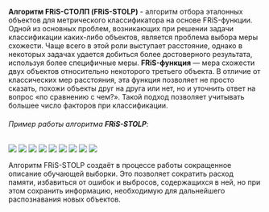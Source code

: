 **Алгоритм FRiS-СТОЛП (FRiS-STOLP)** - алгоритм отбора эталонных объектов для метрического классификатора на основе FRiS-функции.
Одной из основных проблем, возникающих при решении задачи классификации каких-либо объектов,
является проблема выбора меры схожести. 
Чаще всего в этой роли выступает расстояние,
однако в некоторых задачах удается добиться более достоверного результата,
используя более специфичные меры. 
**FRiS-функция** — мера схожести двух объектов относительно некоторого третьего объекта. 
В отличие от классических мер расстояния, эта функция позволяет не просто сказать, похожи объекты друг на друга или нет, но и уточнить ответ на вопрос «по сравнению с чем?».
Такой подход позволяет учитывать большее число факторов при классификации.


###### Пример работы алгоритма **FRiS-STOLP**:
![](https://raw.githubusercontent.com/elvinayakubova/machine-learning/master/fris-stolp/img/iris_05_01.png)
![](https://raw.githubusercontent.com/elvinayakubova/machine-learning/master/fris-stolp/img/iris_07_01.png)
![](https://raw.githubusercontent.com/elvinayakubova/machine-learning/master/fris-stolp/img/iris_09_01.png)
![](https://raw.githubusercontent.com/elvinayakubova/machine-learning/master/fris-stolp/img/wine_05_01.png)
![](https://raw.githubusercontent.com/elvinayakubova/machine-learning/master/fris-stolp/img/wine_07_01.png)
![](https://raw.githubusercontent.com/elvinayakubova/machine-learning/master/fris-stolp/img/wine_09_01.png)
![](https://raw.githubusercontent.com/elvinayakubova/machine-learning/master/fris-stolp/img/wine_05_02.png)
![](https://raw.githubusercontent.com/elvinayakubova/machine-learning/master/fris-stolp/img/wine_07_02.png)
![](https://raw.githubusercontent.com/elvinayakubova/machine-learning/master/fris-stolp/img/wine_09_02.png)

Алгоритм FRiS-STOLP создаёт в процессе работы сокращенное описание обучающей выборки. Это позволяет сократить расход памяти, избавиться от ошибок и выбросов, содержащихся в ней, но при этом сохранить информацию, необходимую для дальнейшего распознавания новых объектов.

